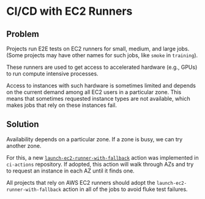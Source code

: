 # CI/CD with EC2 Runners

## Problem

Projects run E2E tests on EC2 runners for small, medium, and large jobs. (Some
projects may have other names for such jobs, like `smoke` in `training`).

These runners are used to get access to accelerated hardware (e.g., GPUs) to
run compute intensive processes.

Access to instances with such hardware is sometimes limited and depends on the
current demand among all EC2 users in a particular zone. This means that
sometimes requested instance types are not available, which makes jobs that
rely on these instances fail.

## Solution

Availability depends on a particular zone. If a zone is busy, we can try
another zone.

For this, a new
[`launch-ec2-runner-with-fallback`](https://github.com/instructlab/ci-actions/tree/main/actions/launch-ec2-runner-with-fallback)
action was implemented in `ci-actions` repository. If adopted, this action will
walk through AZs and try to request an instance in each AZ until it finds one.

All projects that rely on AWS EC2 runners should adopt the
`launch-ec2-runner-with-fallback` action in all of the jobs to avoid fluke test
failures.
